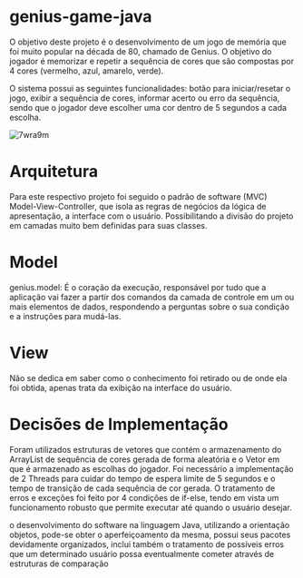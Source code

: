 # genius-game-java

O objetivo deste projeto é o desenvolvimento de um jogo de memória que foi muito popular na década de 80, chamado de Genius. O objetivo do jogador é memorizar e repetir a sequência de cores que são compostas por 4 cores (vermelho, azul, amarelo, verde).

O sistema possui as seguintes funcionalidades: botão para iniciar/resetar o jogo, exibir a sequência de cores, informar acerto ou erro da sequência, sendo que o jogador deve escolher uma cor dentro de 5 segundos a cada escolha.

![7wra9m](https://github.com/mtsfreitas/genius-game-java/assets/21324690/83749909-901e-4c68-8752-91cc96830c5e)

# Arquitetura
Para este respectivo projeto foi seguido o padrão de software (MVC) Model-View-Controller, que isola as regras de negócios da lógica de apresentação, a interface com o usuário. Possibilitando a divisão do projeto em camadas muito bem definidas para suas classes.

# Model
genius.model: É o coração da execução, responsável por tudo que a aplicação vai fazer a partir dos comandos da camada de controle em um ou mais elementos de dados, respondendo a perguntas sobre o sua condição e a instruções para mudá-las.

# View
Não se dedica em saber como o conhecimento foi retirado ou de onde ela foi obtida, apenas trata da exibição na interface do usuário.

# Decisões de Implementação
Foram utilizados estruturas de vetores que contém o armazenamento do ArrayList de sequência de cores gerada de forma aleatória e o Vetor em que é armazenado as escolhas do jogador. Foi necessário a implementação de 2 Threads para cuidar do tempo de espera limite de 5 segundos e o tempo de transição de cada sequência de cor gerada. O tratamento de erros e exceções foi feito por 4 condições de if-else, tendo em vista um funcionamento robusto que permite executar até quando o usuário desejar.


o desenvolvimento do software na linguagem Java, utilizando a orientação objetos, pode-se obter o aperfeiçoamento da mesma, possui seus pacotes devidamente organizados, inclui também o tratamento de possíveis erros que um determinado usuário possa eventualmente cometer através de estruturas de comparação
